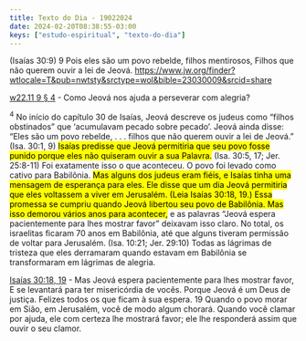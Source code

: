 ```yaml
---
title: Texto do Dia - 19022024
date: 2024-02-20T08:38:55-03:00
keys: ["estudo-espiritual", "texto-do-dia"]
---
```


(Isaías 30:9) 9 Pois eles são um povo rebelde, filhos mentirosos,
Filhos que não querem ouvir a lei de Jeová.
https://www.jw.org/finder?wtlocale=T&pub=nwtsty&srctype=wol&bible=23030009&srcid=share

[w22.11 9 § 4](https://www.jw.org/finder?wtlocale=T&docid=2022641&srctype=wol&srcid=share&par=10) - Como Jeová nos ajuda a perseverar com alegria?

<sup>4</sup> No início do capítulo 30 de Isaías, Jeová descreve os judeus como “filhos obstinados” que ‘acumulavam pecado sobre pecado’. Jeová ainda disse: “Eles são um povo rebelde, . . . filhos que não querem ouvir a lei de Jeová.” (Isa. 30:1, 9) <mark>Isaías predisse que Jeová permitiria que seu povo fosse punido porque eles não quiseram ouvir a sua Palavra.</mark> (Isa. 30:5, 17; Jer. 25:8-11) Foi exatamente isso o que aconteceu. O povo foi levado como cativo para Babilônia. <mark>Mas alguns dos judeus eram fiéis, e Isaías tinha uma mensagem de esperança para eles. Ele disse que um dia Jeová permitiria que eles voltassem a viver em Jerusalém. (Leia Isaías 30:18, 19.) Essa promessa se cumpriu quando Jeová libertou seu povo de Babilônia. Mas isso demorou vários anos para acontecer,</mark> e as palavras “Jeová espera pacientemente para lhes mostrar favor” deixavam isso claro. No total, os israelitas ficaram 70 anos em Babilônia, até que alguns tiveram permissão de voltar para Jerusalém. (Isa. 10:21; Jer. 29:10) Todas as lágrimas de tristeza que eles derramaram quando estavam em Babilônia se transformaram em lágrimas de alegria.

[Isaías 30:18, 19](https://wol.jw.org/pt/wol/b/r5/lp-t/nwtsty/23/30#study=discover&v=23:30:18-23:30:19) - Mas Jeová espera pacientemente para lhes mostrar favor, E se levantará para ter misericórdia de vocês. Porque Jeová é um Deus de justiça. Felizes todos os que ficam à sua espera. 19 Quando o povo morar em Sião, em Jerusalém, você de modo algum chorará. Quando você clamar por ajuda, ele com certeza lhe mostrará favor; ele lhe responderá assim que ouvir o seu clamor.
